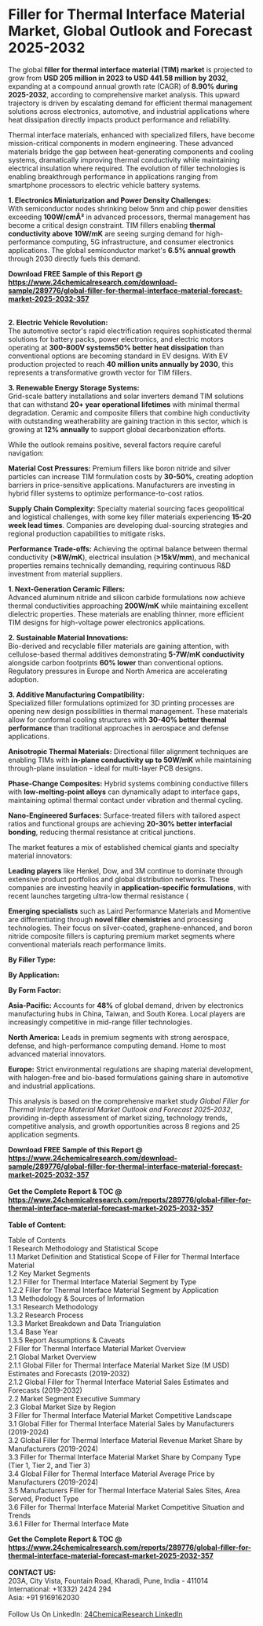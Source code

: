<h1>Filler for Thermal Interface Material Market, Global Outlook and Forecast 2025-2032</h1><p>The global <strong>filler for thermal interface material (TIM) market</strong> is projected to grow from <strong>USD 205 million in 2023 to USD 441.58 million by 2032</strong>, expanding at a compound annual growth rate (CAGR) of <strong>8.90% during 2025-2032</strong>, according to comprehensive market analysis. This upward trajectory is driven by escalating demand for efficient thermal management solutions across electronics, automotive, and industrial applications where heat dissipation directly impacts product performance and reliability.</p><p>Thermal interface materials, enhanced with specialized fillers, have become mission-critical components in modern engineering. These advanced materials bridge the gap between heat-generating components and cooling systems, dramatically improving thermal conductivity while maintaining electrical insulation where required. The evolution of filler technologies is enabling breakthrough performance in applications ranging from smartphone processors to electric vehicle battery systems.</p><p><strong>1. Electronics Miniaturization and Power Density Challenges:</strong><br>
With semiconductor nodes shrinking below 5nm and chip power densities exceeding <strong>100W/cmÂ²</strong> in advanced processors, thermal management has become a critical design constraint. TIM fillers enabling <strong>thermal conductivity above 10W/mK</strong> are seeing surging demand for high-performance computing, 5G infrastructure, and consumer electronics applications. The global semiconductor market's <strong>6.5% annual growth</strong> through 2030 directly fuels this demand.</p><div><b>Download FREE Sample of this Report @ 
            <a href="https://www.24chemicalresearch.com/download-sample/289776/global-filler-for-thermal-interface-material-forecast-market-2025-2032-357">
            https://www.24chemicalresearch.com/download-sample/289776/global-filler-for-thermal-interface-material-forecast-market-2025-2032-357</a></b></div><br><p><strong>2. Electric Vehicle Revolution:</strong><br>
The automotive sector's rapid electrification requires sophisticated thermal solutions for battery packs, power electronics, and electric motors operating at <strong>300-800V systems50% better heat dissipation</strong> than conventional options are becoming standard in EV designs. With EV production projected to reach <strong>40 million units annually by 2030</strong>, this represents a transformative growth vector for TIM fillers.</p><p><strong>3. Renewable Energy Storage Systems:</strong><br>
Grid-scale battery installations and solar inverters demand TIM solutions that can withstand <strong>20+ year operational lifetimes</strong> with minimal thermal degradation. Ceramic and composite fillers that combine high conductivity with outstanding weatherability are gaining traction in this sector, which is growing at <strong>12% annually</strong> to support global decarbonization efforts.</p><p>While the outlook remains positive, several factors require careful navigation:</p><p><strong>Material Cost Pressures:</strong> Premium fillers like boron nitride and silver particles can increase TIM formulation costs by <strong>30-50%</strong>, creating adoption barriers in price-sensitive applications. Manufacturers are investing in hybrid filler systems to optimize performance-to-cost ratios.</p><p><strong>Supply Chain Complexity:</strong> Specialty material sourcing faces geopolitical and logistical challenges, with some key filler materials experiencing <strong>15-20 week lead times</strong>. Companies are developing dual-sourcing strategies and regional production capabilities to mitigate risks.</p><p><strong>Performance Trade-offs:</strong> Achieving the optimal balance between thermal conductivity (<strong>&gt;8W/mK</strong>), electrical insulation (<strong>&gt;15kV/mm</strong>), and mechanical properties remains technically demanding, requiring continuous R&amp;D investment from material suppliers.</p><p><strong>1. Next-Generation Ceramic Fillers:</strong><br>
Advanced aluminum nitride and silicon carbide formulations now achieve thermal conductivities approaching <strong>200W/mK</strong> while maintaining excellent dielectric properties. These materials are enabling thinner, more efficient TIM designs for high-voltage power electronics applications.</p><p><strong>2. Sustainable Material Innovations:</strong><br>
Bio-derived and recyclable filler materials are gaining attention, with cellulose-based thermal additives demonstrating <strong>5-7W/mK conductivity</strong> alongside carbon footprints <strong>60% lower</strong> than conventional options. Regulatory pressures in Europe and North America are accelerating adoption.</p><p><strong>3. Additive Manufacturing Compatibility:</strong><br>
Specialized filler formulations optimized for 3D printing processes are opening new design possibilities in thermal management. These materials allow for conformal cooling structures with <strong>30-40% better thermal performance</strong> than traditional approaches in aerospace and defense applications.</p><p><strong>Anisotropic Thermal Materials:</strong> Directional filler alignment techniques are enabling TIMs with <strong>in-plane conductivity up to 50W/mK</strong> while maintaining through-plane insulation - ideal for multi-layer PCB designs.</p><p><strong>Phase-Change Composites:</strong> Hybrid systems combining conductive fillers with <strong>low-melting-point alloys</strong> can dynamically adapt to interface gaps, maintaining optimal thermal contact under vibration and thermal cycling.</p><p><strong>Nano-Engineered Surfaces:</strong> Surface-treated fillers with tailored aspect ratios and functional groups are achieving <strong>20-30% better interfacial bonding</strong>, reducing thermal resistance at critical junctions.</p><p>The market features a mix of established chemical giants and specialty material innovators:</p><p><strong>Leading players</strong> like Henkel, Dow, and 3M continue to dominate through extensive product portfolios and global distribution networks. These companies are investing heavily in <strong>application-specific formulations</strong>, with recent launches targeting ultra-low thermal resistance (

</p><p><strong>Emerging specialists</strong> such as Laird Performance Materials and Momentive are differentiating through <strong>novel filler chemistries</strong> and processing technologies. Their focus on silver-coated, graphene-enhanced, and boron nitride composite fillers is capturing premium market segments where conventional materials reach performance limits.</p><p><strong>By Filler Type:</strong></p><p><strong>By Application:</strong></p><p><strong>By Form Factor:</strong></p><p><strong>Asia-Pacific:</strong> Accounts for <strong>48%</strong> of global demand, driven by electronics manufacturing hubs in China, Taiwan, and South Korea. Local players are increasingly competitive in mid-range filler technologies.</p><p><strong>North America:</strong> Leads in premium segments with strong aerospace, defense, and high-performance computing demand. Home to most advanced material innovators.</p><p><strong>Europe:</strong> Strict environmental regulations are shaping material development, with halogen-free and bio-based formulations gaining share in automotive and industrial applications.</p><p>This analysis is based on the comprehensive market study <em>Global Filler for Thermal Interface Material Market Outlook and Forecast 2025-2032</em>, providing in-depth assessment of market sizing, technology trends, competitive analysis, and growth opportunities across 8 regions and 25 application segments.</p><div><b>Download FREE Sample of this Report @ 
            <a href="https://www.24chemicalresearch.com/download-sample/289776/global-filler-for-thermal-interface-material-forecast-market-2025-2032-357">
            https://www.24chemicalresearch.com/download-sample/289776/global-filler-for-thermal-interface-material-forecast-market-2025-2032-357</a></b></div><br><div><b>Get the Complete Report & TOC @ 
            <a href="https://www.24chemicalresearch.com/reports/289776/global-filler-for-thermal-interface-material-forecast-market-2025-2032-357">
            https://www.24chemicalresearch.com/reports/289776/global-filler-for-thermal-interface-material-forecast-market-2025-2032-357</a></b></div><br>
            <b>Table of Content:</b><p>Table of Contents<br />
1 Research Methodology and Statistical Scope<br />
1.1 Market Definition and Statistical Scope of Filler for Thermal Interface Material<br />
1.2 Key Market Segments<br />
1.2.1 Filler for Thermal Interface Material Segment by Type<br />
1.2.2 Filler for Thermal Interface Material Segment by Application<br />
1.3 Methodology & Sources of Information<br />
1.3.1 Research Methodology<br />
1.3.2 Research Process<br />
1.3.3 Market Breakdown and Data Triangulation<br />
1.3.4 Base Year<br />
1.3.5 Report Assumptions & Caveats<br />
2 Filler for Thermal Interface Material Market Overview<br />
2.1 Global Market Overview<br />
2.1.1 Global Filler for Thermal Interface Material Market Size (M USD) Estimates and Forecasts (2019-2032)<br />
2.1.2 Global Filler for Thermal Interface Material Sales Estimates and Forecasts (2019-2032)<br />
2.2 Market Segment Executive Summary<br />
2.3 Global Market Size by Region<br />
3 Filler for Thermal Interface Material Market Competitive Landscape<br />
3.1 Global Filler for Thermal Interface Material Sales by Manufacturers (2019-2024)<br />
3.2 Global Filler for Thermal Interface Material Revenue Market Share by Manufacturers (2019-2024)<br />
3.3 Filler for Thermal Interface Material Market Share by Company Type (Tier 1, Tier 2, and Tier 3)<br />
3.4 Global Filler for Thermal Interface Material Average Price by Manufacturers (2019-2024)<br />
3.5 Manufacturers Filler for Thermal Interface Material Sales Sites, Area Served, Product Type<br />
3.6 Filler for Thermal Interface Material Market Competitive Situation and Trends<br />
3.6.1 Filler for Thermal Interface Mate</p><div><b>Get the Complete Report & TOC @ 
            <a href="https://www.24chemicalresearch.com/reports/289776/global-filler-for-thermal-interface-material-forecast-market-2025-2032-357">
            https://www.24chemicalresearch.com/reports/289776/global-filler-for-thermal-interface-material-forecast-market-2025-2032-357</a></b></div><br><b>CONTACT US:</b><br>
            203A, City Vista, Fountain Road, Kharadi, Pune, India - 411014<br>
            International: +1(332) 2424 294<br>
            Asia: +91 9169162030 <br><br>
            Follow Us On LinkedIn: <a href="https://www.linkedin.com/company/24chemicalresearch/">24ChemicalResearch LinkedIn</a>